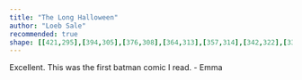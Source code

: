 ```yaml
---
title: "The Long Halloween"
author: "Loeb Sale"
recommended: true
shape: [[421,295],[394,305],[376,308],[364,313],[357,314],[342,322],[337,328],[337,333],[339,339],[341,372],[343,382],[343,426],[346,439],[345,466],[348,498],[348,515],[350,527],[349,539],[351,546],[350,558],[352,596],[356,619],[357,682],[361,733],[360,749],[364,793],[364,830],[366,835],[367,876],[369,887],[369,927],[370,938],[372,943],[372,955],[375,968],[375,1000],[377,1008],[377,1032],[379,1045],[379,1120],[382,1127],[385,1216],[392,1314],[391,1334],[394,1373],[396,1382],[397,1427],[400,1448],[400,1472],[405,1529],[405,1551],[409,1584],[413,1677],[415,1691],[419,1695],[425,1696],[476,1696],[483,1689],[483,1641],[479,1581],[478,1518],[475,1495],[472,1392],[467,1319],[467,1260],[465,1244],[466,1200],[463,1175],[464,1163],[461,1153],[461,1070],[458,1030],[458,997],[456,991],[457,980],[456,963],[454,955],[454,911],[451,865],[451,840],[449,830],[448,798],[446,793],[445,743],[441,704],[441,676],[439,668],[440,639],[438,633],[437,596],[438,562],[437,546],[434,539],[434,521],[436,510],[432,504],[434,491],[430,484],[432,474],[429,459],[434,434],[432,415],[433,401],[431,395],[433,386],[433,313],[430,298],[426,295]]
---
```

Excellent.  This was the first batman comic I read. - Emma
